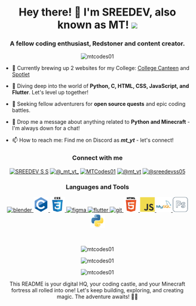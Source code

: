 <h1 align="center">Hey there! 👋 I'm SREEDEV, also known as MT! <img src="https://media.giphy.com/media/WUlplcMpOCEmTGBtBW/giphy.gif" width="40"></h1>
<h3 align="center">A fellow coding enthusiast, Redstoner and content creator.</h3>

<p align="center"><img src="https://github-profile-trophy.vercel.app/?username=mtcodes01&theme=darkhub" alt="mtcodes01" /></a> </p>

- 🔭 Currently brewing up 2 websites for my College: [College Canteen](https://github.com/MTCodes01/College-Canteen) and [Spotlet](https://github.com/MTCodes01/Spotlet)

- 🌱 Diving deep into the world of **Python, C, HTML, CSS, JavaScript, and Flutter**. Let's level up together!

- 👯 Seeking fellow adventurers for **open source quests** and epic coding battles.

- 💬 Drop me a message about anything related to **Python and Minecraft** - I'm always down for a chat!

- 📫 How to reach me: Find me on Discord as **_mt_yt_** - let's connect!

<h3 align="center" class="title">Connect with me</h3>
      <p align="center">
        <a
          href="https://www.linkedin.com/in/sreedev-ss-3096aa291/"
          target="blank"
          ><img
            align="center"
            src="https://raw.githubusercontent.com/rahuldkjain/github-profile-readme-generator/master/src/images/icons/Social/linked-in-alt.svg"
            alt="SREEDEV S S"
            height="30"
            width="40"
        /></a>
        <a href="https://instagram.com/_mt_yt_" target="blank"
          ><img
            align="center"
            src="https://raw.githubusercontent.com/rahuldkjain/github-profile-readme-generator/master/src/images/icons/Social/instagram.svg"
            alt="@_mt_yt_"
            height="30"
            width="40"
        /></a>
        <a href="https://github.com/MTCodes01" target="blank"
          ><img
            align="center"
            src="https://raw.githubusercontent.com/rahuldkjain/github-profile-readme-generator/master/src/images/icons/Social/github.svg"
            alt="MTCodes01"
            height="30"
            width="40"
        /></a>
        <a href="https://www.youtube.com/@mt_yt" target="blank"
          ><img
            align="center"
            src="https://raw.githubusercontent.com/rahuldkjain/github-profile-readme-generator/master/src/images/icons/Social/youtube.svg"
            alt="@mt_yt"
            height="30"
            width="40"
        /></a>
        <a href="https://www.hackerrank.com/sreedevss05" target="blank"
          ><img
            align="center"
            src="https://raw.githubusercontent.com/rahuldkjain/github-profile-readme-generator/master/src/images/icons/Social/hackerrank.svg"
            alt="@sreedevss05"
            height="30"
            width="40"
        /></a>
      </p>
      <h3 align="center" class="title">Languages and Tools</h3>
      <p align="center">
        <a href="https://www.blender.org/" target="_blank" rel="noreferrer">
          <img
            src="https://download.blender.org/branding/community/blender_community_badge_white.svg"
            alt="blender"
            width="40"
            height="40"
          />
        </a>
        <a
          href="https://www.cprogramming.com/"
          target="_blank"
          rel="noreferrer"
        >
          <img
            src="https://raw.githubusercontent.com/devicons/devicon/master/icons/c/c-original.svg"
            alt="c"
            width="40"
            height="40"
          />
        </a>
        <a
          href="https://www.w3schools.com/css/"
          target="_blank"
          rel="noreferrer"
        >
          <img
            src="https://raw.githubusercontent.com/devicons/devicon/master/icons/css3/css3-original-wordmark.svg"
            alt="css3"
            width="40"
            height="40"
          />
        </a>
        <a href="https://www.figma.com/" target="_blank" rel="noreferrer">
          <img
            src="https://www.vectorlogo.zone/logos/figma/figma-icon.svg"
            alt="figma"
            width="40"
            height="40"
          />
        </a>
        <a href="https://flutter.dev" target="_blank" rel="noreferrer">
          <img
            src="https://www.vectorlogo.zone/logos/flutterio/flutterio-icon.svg"
            alt="flutter"
            width="40"
            height="40"
          />
        </a>
        <a href="https://git-scm.com/" target="_blank" rel="noreferrer">
          <img
            src="https://www.vectorlogo.zone/logos/git-scm/git-scm-icon.svg"
            alt="git"
            width="40"
            height="40"
          />
        </a>
        <a href="https://www.w3.org/html/" target="_blank" rel="noreferrer">
          <img
            src="https://raw.githubusercontent.com/devicons/devicon/master/icons/html5/html5-original-wordmark.svg"
            alt="html5"
            width="40"
            height="40"
          />
        </a>
        <a
          href="https://developer.mozilla.org/en-US/docs/Web/JavaScript"
          target="_blank"
          rel="noreferrer"
        >
          <img
            src="https://raw.githubusercontent.com/devicons/devicon/master/icons/javascript/javascript-original.svg"
            alt="javascript"
            width="40"
            height="40"
          />
        </a>
        <a href="https://www.mysql.com/" target="_blank" rel="noreferrer">
          <img
            src="https://raw.githubusercontent.com/devicons/devicon/master/icons/mysql/mysql-original-wordmark.svg"
            alt="mysql"
            width="40"
            height="40"
          />
        </a>
        <a href="https://www.photoshop.com/en" target="_blank" rel="noreferrer">
          <img
            src="https://raw.githubusercontent.com/devicons/devicon/master/icons/photoshop/photoshop-line.svg"
            alt="photoshop"
            width="40"
            height="40"
          />
        </a>
        <a href="https://www.python.org" target="_blank" rel="noreferrer">
          <img
            src="https://raw.githubusercontent.com/devicons/devicon/master/icons/python/python-original.svg"
            alt="python"
            width="40"
            height="40"
          />
        </a>
      </p>
      <br />
<p></p>
<p align="center">
  <img src="https://github-readme-stats.vercel.app/api/top-langs?username=mtcodes01&theme=dark&show_icons=true&locale=en&layout=compact" alt="mtcodes01" />
</p>
<p align="center">
  <img src="https://github-readme-stats.vercel.app/api?username=mtcodes01&theme=dark&show_icons=true&locale=en" alt="mtcodes01" />
</p>
<p align="center">
  <img src="https://github-readme-streak-stats.herokuapp.com/?user=mtcodes01&theme=dark&" alt="mtcodes01" />
</p>

<!--
<h3 align="center">Support:</h3>
<p align="center">
  <a href="https://www.buymeacoffee.com/MT-yt">
    <img src="https://seeklogo.com/images/B/buy-me-a-coffee-logo-F1878A1EB2-seeklogo.com.png" height="50" width="50" alt="Coffee" />
  </a>
  <span style="vertical-align: middle; font-size: 18px;">Buy me a coffee!</span>
</p>
-->
<div align="center">
This README is your digital HQ, your coding castle, and your Minecraft fortress all rolled into one! Let's keep building, exploring, and creating magic. The adventure awaits! 🚀✨
</div>
